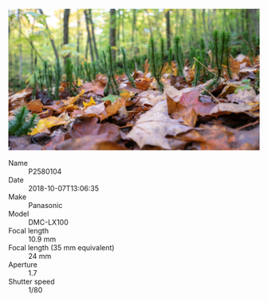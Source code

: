 [![P2580104](/photos/hd/P2580104.jpg)](/photos/full/P2580104.jpg?raw=true)

<dl>
  <dt>Name</dt>
  <dd>P2580104</dd>
  <dt>Date</dt>
  <dd>2018-10-07T13:06:35</dd>
  <dt>Make</dt>
  <dd>Panasonic</dd>
  <dt>Model</dt>
  <dd>DMC-LX100</dd>
  <dt>Focal length</dt>
  <dd>10.9 mm</dd>
  <dt>Focal length (35 mm equivalent)</dt>
  <dd>24 mm</dd>
  <dt>Aperture</dt>
  <dd>1.7</dd>
  <dt>Shutter speed</dt>
  <dd>1/80</dd>
</dl>
